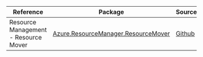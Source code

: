 | Reference | Package | Source |
|---|---|---|
|Resource Management - Resource Mover|[Azure.ResourceManager.ResourceMover](https://www.nuget.org/packages/Azure.ResourceManager.ResourceMover)|[Github](https://github.com/Azure/azure-sdk-for-net/blob/main/sdk/resourcemover/Azure.ResourceManager.ResourceMover)|
